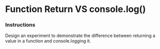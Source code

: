 # Function Return VS console.log()

### Instructions
Design an experiment to demonstrate the difference between returning a value in a function and console.logging it.
